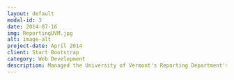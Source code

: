```yaml
---
layout: default
modal-id: 3
date: 2014-07-16
img: ReportingUVM.jpg
alt: image-alt
project-date: April 2014
client: Start Bootstrap
category: Web Development
description: Managed the University of Vermont's Reporting Department's Twitter account. Making posts, sharing students work, increase engagement and follow count.
---
```

